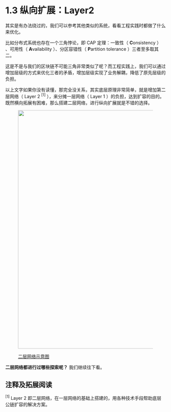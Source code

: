 # 1.3 纵向扩展：Layer2

其实是有办法绕过的，我们可以参考其他类似的系统，看看工程实践时都做了什么来优化。

比如分布式系统也存在一个三角悖论，即 CAP 定理：一致性（ **C**onsistency ） 、可用性（ **A**vailability ）、分区容错性（ **P**artition tolerance ）三者至多取其二。

这是不是与我们的区块链不可能三角非常类似了呢？而工程实践上，我们可以通过增加层级的方式来优化三者的矛盾，增加层级实现了业务解耦，降低了原先层级的负担。

以上文字如果你没有读懂，那完全没关系，其实底层原理非常简单，就是增加第二层网络（ Layer 2 <sup>[1]</sup> ），来分摊一层网络（ Layer 1 ）的负担，达到扩容的目的。既然横向拓展有困难，那么搭建二层网络，进行纵向扩展就是不错的选择。

<figure><img width="750px" src="https://cf-ipfs.com/ipfs/bafybeib366dcotmsro6knnz5kpsac4cyu6u7f6ifa2kyfiwbygy72yeq2i" alt=""/><figcaption><p><a href="https://cf-ipfs.com/ipfs/bafybeib366dcotmsro6knnz5kpsac4cyu6u7f6ifa2kyfiwbygy72yeq2i">二层网络示意图</a></p></figcaption></figure>

**二层网络都进行过哪些探索呢？** 我们继续往下看。

## 注释及拓展阅读

<sup>[1]</sup> Layer 2 即二层网络，在一层网络的基础上搭建的，用各种技术手段帮助底层公链扩容的解决方案。
